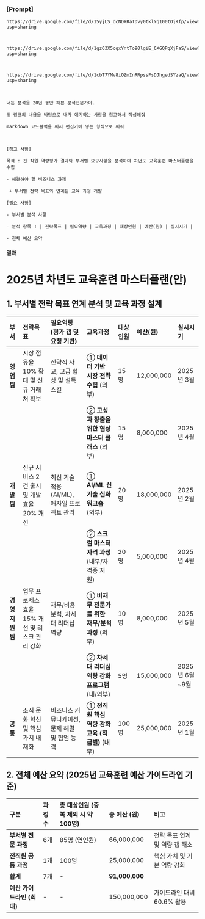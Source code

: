 ### [Prompt]

```
https://drive.google.com/file/d/15yjLS_dcNDXRaTDvy0tklYq100tOjKfp/view?usp=sharing



https://drive.google.com/file/d/1gz63X5cqxYntTo90lgiE_6XGQPqXjFaS/view?usp=sharing



https://drive.google.com/file/d/1cbT7YMv8iOZmInRRpssFsDJhgedSYzaQ/view?usp=sharing



너는 분석을 20년 동안 해본 분석전문가야.

위 링크의 내용을 바탕으로 내가 얘기하는 사항을 참고해서 작성해줘

markdown 코드블럭을 써서 편집기에 넣는 형식으로 써줘



[참고 사항]

목적 : 전 직원 역량평가 결과와 부서별 요구사항을 분석하여 차년도 교육훈련 마스터플랜을 수립

- 해결해야 할 비즈니스 과제

 + 부서별 전략 목표와 연계된 교육 과정 개발

[필요 사항]

- 부서별 분석 사항

- 분석 항목 : | 전략목표 | 필요역량 | 교육과정 | 대상인원 | 예산(원) | 실시시기 |

- 전체 예산 요약
```

#### 결과

# 2025년 차년도 교육훈련 마스터플랜(안)

## 1. 부서별 전략 목표 연계 분석 및 교육 과정 설계

| 부서 | 전략목표 | 필요역량 (평가 갭 및 요청 기반) | 교육과정 | 대상인원 | 예산(원) | 실시시기 |
| :--- | :--- | :--- | :--- | :--- | :--- | :--- |
| **영업팀** | 시장 점유율 10% 확대 및 신규 거래처 확보 | 전략적 사고, 고급 협상 및 설득 스킬 | ① **데이터 기반 시장 전략 수립** (외부) | 15명 | 12,000,000 | 2025년 3월 |
| | | | ② **고성과 창출을 위한 협상 마스터 클래스** (외부) | 15명 | 8,000,000 | 2025년 4월 |
| **개발팀** | 신규 서비스 2건 출시 및 개발 효율 20% 개선 | 최신 기술 적용(AI/ML), 애자일 프로젝트 관리 | ① **AI/ML 신기술 심화 워크숍** (외부) | 20명 | 18,000,000 | 2025년 2월 |
| | | | ② **스크럼 마스터 자격 과정** (내부/자격증 지원) | 20명 | 5,000,000 | 2025년 4월 |
| **경영지원팀** | 업무 프로세스 효율 15% 개선 및 리스크 관리 강화 | 재무/비용 분석, 차세대 리더십 역량 | ① **비재무 전문가를 위한 재무/분석 과정** (외부) | 10명 | 8,000,000 | 2025년 5월 |
| | | | ② **차세대 리더십 역량 강화 프로그램** (내/외부) | 5명 | 15,000,000 | 2025년 6월~9월 |
| **공통** | 조직 문화 혁신 및 핵심 가치 내재화 | 비즈니스 커뮤니케이션, 문제 해결 및 협업 능력 | ① **전직원 핵심 역량 강화 교육 (직급별)** (내부) | 100명 | 25,000,000 | 2025년 1월 |

## 2. 전체 예산 요약 (2025년 교육훈련 예산 가이드라인 기준)

| 구분 | 과정 수 | 총 대상인원 (중복 제외 시 약 100명) | 총 예산 (원) | 비고 |
| :--- | :--- | :--- | :--- | :--- |
| **부서별 전문 과정** | 6개 | 85명 (연인원) | 66,000,000 | 전략 목표 연계 및 역량 갭 해소 |
| **전직원 공통 과정** | 1개 | 100명 | 25,000,000 | 핵심 가치 및 기본 역량 강화 |
| **합계** | 7개 | - | **91,000,000** | |
| **예산 가이드라인 (최대)** | - | - | 150,000,000 | 가이드라인 대비 60.6% 활용 |